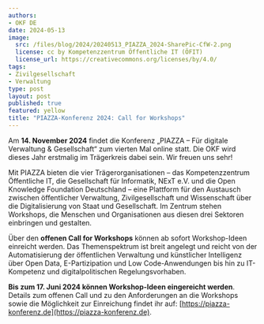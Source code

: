```yaml
---
authors:
- OKF DE
date: 2024-05-13
image: 
  src: /files/blog/2024/20240513_PIAZZA_2024-SharePic-CfW-2.png
  license: cc by Kompetenzzentrum Öffentliche IT (ÖFIT)
  license_url: https://creativecommons.org/licenses/by/4.0/
tags:
- Zivilgesellschaft
- Verwaltung
type: post
layout: post
published: true
featured: yellow
title: "PIAZZA-Konferenz 2024: Call for Workshops"
---
```


Am **14. November 2024** findet die Konferenz „PIAZZA – Für digitale Verwaltung & Gesellschaft“ zum vierten Mal online statt. Die OKF wird dieses Jahr erstmalig im Trägerkreis dabei sein. Wir freuen uns sehr! 

Mit PIAZZA bieten die vier Trägerorganisationen – das Kompetenzzentrum Öffentliche IT, die Gesellschaft für Informatik, NExT e.V. und die Open Knowledge Foundation Deutschland – eine Plattform für den Austausch zwischen öffentlicher Verwaltung, Zivilgesellschaft und Wissenschaft über die Digitalisierung von Staat und Gesellschaft. Im Zentrum stehen Workshops, die Menschen und Organisationen aus diesen drei Sektoren einbringen und gestalten.

Über den **offenen Call for Workshops** können ab sofort Workshop-Ideen einreicht werden. Das Themenspektrum ist breit angelegt und reicht von der Automatisierung der öffentlichen Verwaltung und künstlicher Intelligenz über Open Data, E-Partizipation und Low Code-Anwendungen bis hin zu IT-Kompetenz und digitalpolitischen Regelungsvorhaben.

**Bis zum 17. Juni 2024 können Workshop-Ideen eingereicht werden**. Details zum offenen Call und zu den Anforderungen an die Workshops sowie die Möglichkeit zur Einreichung findet ihr auf: [https://piazza-konferenz.de](https://piazza-konferenz.de).
